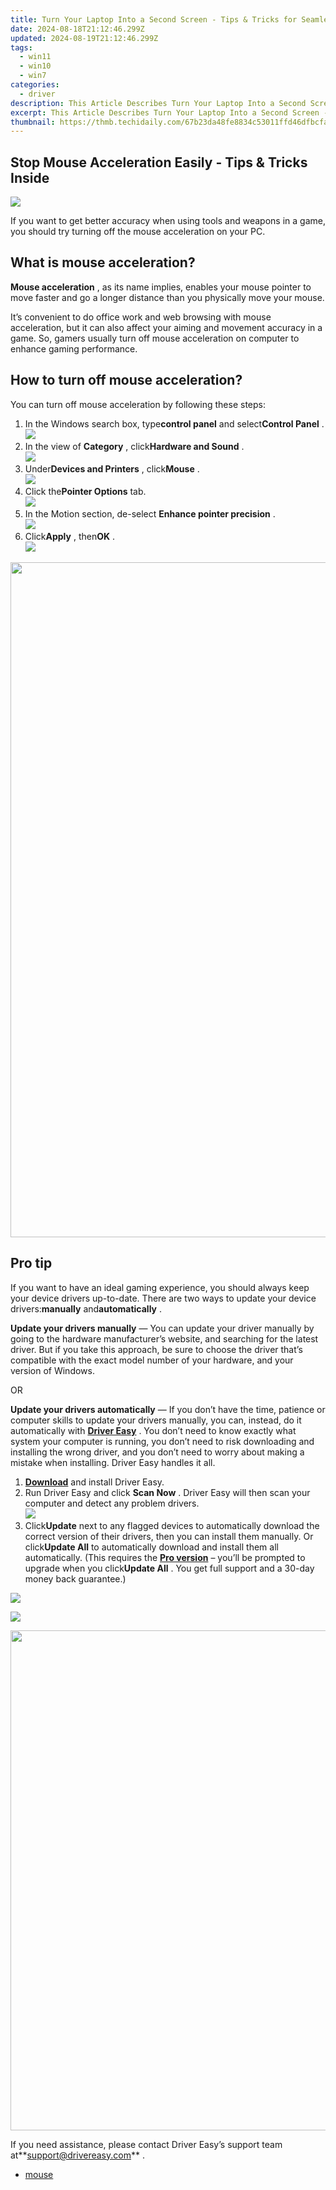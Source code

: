 ```yaml
---
title: Turn Your Laptop Into a Second Screen - Tips & Tricks for Seamless Dual-Display Setup
date: 2024-08-18T21:12:46.299Z
updated: 2024-08-19T21:12:46.299Z
tags:
  - win11
  - win10
  - win7
categories:
  - driver
description: This Article Describes Turn Your Laptop Into a Second Screen - Tips & Tricks for Seamless Dual-Display Setup
excerpt: This Article Describes Turn Your Laptop Into a Second Screen - Tips & Tricks for Seamless Dual-Display Setup
thumbnail: https://thmb.techidaily.com/67b23da48fe8834c53011ffd46dfbcfae0dcd1d4b8032e4d0eac025d92bb93bb.jpg
---
```


## Stop Mouse Acceleration Easily - Tips & Tricks Inside

![](https://images.drivereasy.com/wp-content/uploads/2018/09/img_5b99da21b4121.jpg)

 If you want to get better accuracy when using tools and weapons in a game, you should try turning off the mouse acceleration on your PC.

## What is mouse acceleration?

**Mouse acceleration** , as its name implies, enables your mouse pointer to move faster and go a longer distance than you physically move your mouse.

 It’s convenient to do office work and web browsing with mouse acceleration, but it can also affect your aiming and movement accuracy in a game. So, gamers usually turn off mouse acceleration on computer to enhance gaming performance.

## How to turn off mouse acceleration?

You can turn off mouse acceleration by following these steps:

1. In the Windows search box, type**control panel** and select**Control Panel** .  
![](https://images.drivereasy.com/wp-content/uploads/2018/09/img_5b99fe0194fd2.jpg)
2. In the view of **Category** , click**Hardware and Sound** .  
![](https://images.drivereasy.com/wp-content/uploads/2018/09/img_5b99fe5ea75ae.jpg)
3. Under**Devices and Printers** , click**Mouse** .  
![](https://images.drivereasy.com/wp-content/uploads/2018/09/img_5b99fea27ddc1.jpg)
4. Click the**Pointer Options** tab.  
![](https://images.drivereasy.com/wp-content/uploads/2018/09/img_5b99fef5a7975.jpg)
5. In the Motion section, de-select **Enhance pointer precision** .  
![](https://images.drivereasy.com/wp-content/uploads/2018/09/img_5b99ff65a327b.jpg)
6. Click**Apply** , then**OK** .  
![](https://images.drivereasy.com/wp-content/uploads/2018/09/img_5b9a002dec526.jpg)

<!-- affiliate ads begin -->
<a href="https://parisrhonecom.sjv.io/c/5597632/1922358/21553" target="_top" id="1922358"><img src="//a.impactradius-go.com/display-ad/21553-1922358" border="0" alt="" width="1080" height="1080"/></a><img height="0" width="0" src="https://imp.pxf.io/i/5597632/1922358/21553" style="position:absolute;visibility:hidden;" border="0" />
<!-- affiliate ads end -->
## Pro tip

 If you want to have an ideal gaming experience, you should always keep your device drivers up-to-date. There are two ways to update your device drivers:**manually** and**automatically** .

**Update your drivers manually** — You can update your driver manually by going to the hardware manufacturer’s website, and searching for the latest driver. But if you take this approach, be sure to choose the driver that’s compatible with the exact model number of your hardware, and your version of Windows.

OR

**Update your drivers automatically** — If you don’t have the time, patience or computer skills to update your drivers manually, you can, instead, do it automatically with **[Driver Easy](https://tools.techidaily.com/drivereasy/download/)**  . You don’t need to know exactly what system your computer is running, you don’t need to risk downloading and installing the wrong driver, and you don’t need to worry about making a mistake when installing. Driver Easy handles it all.

1. **[Download](https://tools.techidaily.com/drivereasy/download/)**  and install Driver Easy.
2. Run Driver Easy and click **Scan Now** . Driver Easy will then scan your computer and detect any problem drivers.  
![](https://images.drivereasy.com/wp-content/uploads/2018/09/img_5b9a06233ac0e.jpg)
3. Click**Update** next to any flagged devices to automatically download the correct version of their drivers, then you can install them manually. Or click**Update All** to automatically download and install them all automatically. (This requires the **[Pro version](https://tools.techidaily.com/drivereasy/download/)**  – you’ll be prompted to upgrade when you click**Update All** . You get full support and a 30-day money back guarantee.)  
<!-- affiliate ads begin -->
<a href="https://store.revouninstaller.com/order/checkout.php?PRODS=27889512&QTY=1&AFFILIATE=108875&CART=1"><img src="https://secure.avangate.com/images/merchant/4282ec8de8c9be897e7aff4aa231b1a4/728__90.jpg" border="0"></a>
<!-- affiliate ads end -->
![](https://images.drivereasy.com/wp-content/uploads/2018/09/img_5b9a06a08ce3b.jpg)

<!-- affiliate ads begin -->
<a href="https://aspironcom.sjv.io/c/5597632/1941789/21554" target="_top" id="1941789"><img src="//a.impactradius-go.com/display-ad/21554-1941789" border="0" alt="" width="650" height="800"/></a><img height="0" width="0" src="https://imp.pxf.io/i/5597632/1941789/21554" style="position:absolute;visibility:hidden;" border="0" />
<!-- affiliate ads end -->
 If you need assistance, please contact Driver Easy’s support team at**<support@drivereasy.com>** .

* [mouse](https://tools.techidaily.com/drivereasy/download/)

<ins class="adsbygoogle"
     style="display:block"
     data-ad-format="autorelaxed"
     data-ad-client="ca-pub-7571918770474297"
     data-ad-slot="1223367746"></ins>



<ins class="adsbygoogle"
     style="display:block"
     data-ad-client="ca-pub-7571918770474297"
     data-ad-slot="8358498916"
     data-ad-format="auto"
     data-full-width-responsive="true"></ins>


